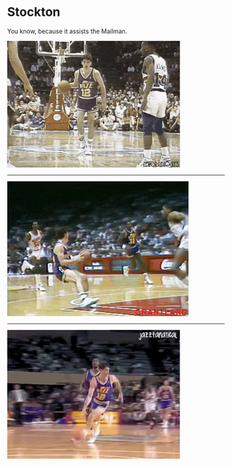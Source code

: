 # Stockton

You know, because it assists the Mailman.

![](https://github.com/Jaymon/stockton/blob/master/images/stockton-to-malone-3.gif)

-------------------------------------------------------------------------------

![](https://github.com/Jaymon/stockton/blob/master/images/stockton-to-malone-2.gif)

-------------------------------------------------------------------------------

![](https://github.com/Jaymon/stockton/blob/master/images/stockton-to-malone-1.gif)

